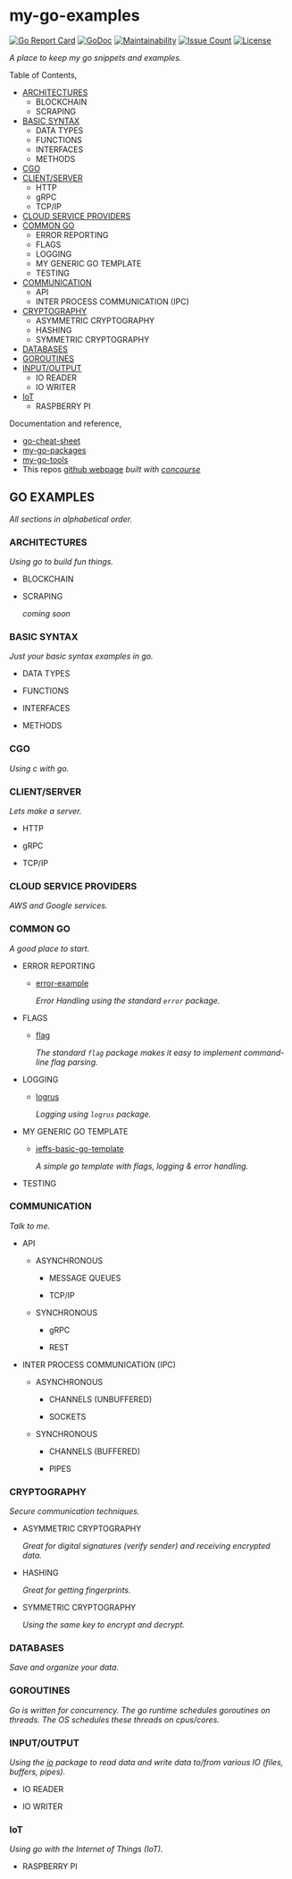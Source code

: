 # my-go-examples

[![Go Report Card](https://goreportcard.com/badge/github.com/JeffDeCola/my-go-examples)](https://goreportcard.com/report/github.com/JeffDeCola/my-go-examples)
[![GoDoc](https://godoc.org/github.com/JeffDeCola/my-go-examples?status.svg)](https://godoc.org/github.com/JeffDeCola/my-go-examples)
[![Maintainability](https://api.codeclimate.com/v1/badges/3c5477c63d77a071fdff/maintainability)](https://codeclimate.com/github/JeffDeCola/my-go-examples/maintainability)
[![Issue Count](https://codeclimate.com/github/JeffDeCola/my-go-examples/badges/issue_count.svg)](https://codeclimate.com/github/JeffDeCola/my-go-examples/issues)
[![License](http://img.shields.io/:license-mit-blue.svg)](http://jeffdecola.mit-license.org)

_A place to keep my go snippets and examples._

Table of Contents,

* [ARCHITECTURES](https://github.com/JeffDeCola/my-go-examples#architectures)
  * BLOCKCHAIN
  * SCRAPING
* [BASIC SYNTAX](https://github.com/JeffDeCola/my-go-examples#basic-syntax)
  * DATA TYPES
  * FUNCTIONS
  * INTERFACES
  * METHODS
* [CGO](https://github.com/JeffDeCola/my-go-examples#cgo)
* [CLIENT/SERVER](https://github.com/JeffDeCola/my-go-examples#clientserver)
  * HTTP
  * gRPC
  * TCP/IP
* [CLOUD SERVICE PROVIDERS](https://github.com/JeffDeCola/my-go-examples#cloud-service-providers)
* [COMMON GO](https://github.com/JeffDeCola/my-go-examples#common-go)
  * ERROR REPORTING
  * FLAGS
  * LOGGING
  * MY GENERIC GO TEMPLATE
  * TESTING
* [COMMUNICATION](https://github.com/JeffDeCola/my-go-examples#communication)
  * API
  * INTER PROCESS COMMUNICATION (IPC)
* [CRYPTOGRAPHY](https://github.com/JeffDeCola/my-go-examples#cryptography)
  * ASYMMETRIC CRYPTOGRAPHY
  * HASHING
  * SYMMETRIC CRYPTOGRAPHY
* [DATABASES](https://github.com/JeffDeCola/my-go-examples#databases)
* [GOROUTINES](https://github.com/JeffDeCola/my-go-examples#goroutines)
* [INPUT/OUTPUT](https://github.com/JeffDeCola/my-go-examples#inputoutput)
  * IO READER
  * IO WRITER
* [IoT](https://github.com/JeffDeCola/my-go-examples#iot)
  * RASPBERRY PI

Documentation and reference,

* [go-cheat-sheet](https://github.com/JeffDeCola/my-cheat-sheets/tree/master/software/development/languages/go-cheat-sheet)
* [my-go-packages](https://github.com/JeffDeCola/my-go-packages)
* [my-go-tools](https://github.com/JeffDeCola/my-go-tools)
* This repos
  [github webpage](https://jeffdecola.github.io/my-go-examples/)
  _built with
  [concourse](https://github.com/JeffDeCola/my-go-examples/blob/master/ci-README.md)_

## GO EXAMPLES

_All sections in alphabetical order._

### ARCHITECTURES
  
_Using go to build fun things._

* BLOCKCHAIN
  
* SCRAPING

  _coming soon_

### BASIC SYNTAX

_Just your basic syntax examples in go._

* DATA TYPES

* FUNCTIONS

* INTERFACES

* METHODS

### CGO

_Using c with go._

### CLIENT/SERVER

_Lets make a server._

* HTTP

* gRPC

* TCP/IP

### CLOUD SERVICE PROVIDERS

_AWS and Google services._

### COMMON GO

_A good place to start._

* ERROR REPORTING

  * [error-example](https://github.com/JeffDeCola/my-go-examples/tree/master/common-go/error-reporting/error-example)

    _Error Handling using the standard `error` package._

* FLAGS

  * [flag](https://github.com/JeffDeCola/my-go-examples/tree/master/common-go/flags/flag)

    _The standard `flag` package makes it easy to implement command-line flag parsing._

* LOGGING

  * [logrus](https://github.com/JeffDeCola/my-go-examples/tree/master/common-go/logging/logrus)

    _Logging using `logrus` package._

* MY GENERIC GO TEMPLATE

  * [jeffs-basic-go-template](https://github.com/JeffDeCola/my-go-examples/tree/master/common-go/my-generic-go-template/jeffs-basic-go-template)

    _A simple go template with flags, logging & error handling._

* TESTING

### COMMUNICATION

_Talk to me._

* API

  * ASYNCHRONOUS
  
    * MESSAGE QUEUES
  
    * TCP/IP
  
  * SYNCHRONOUS
  
    * gRPC
  
    * REST

* INTER PROCESS COMMUNICATION (IPC)

  * ASYNCHRONOUS

    * CHANNELS (UNBUFFERED)

    * SOCKETS

  * SYNCHRONOUS
  
    * CHANNELS (BUFFERED)
  
    * PIPES

### CRYPTOGRAPHY

_Secure communication techniques._

* ASYMMETRIC CRYPTOGRAPHY

  _Great for digital signatures (verify sender) and receiving encrypted data._

* HASHING

  _Great for getting fingerprints._

* SYMMETRIC CRYPTOGRAPHY

  _Using the same key to encrypt and decrypt._

### DATABASES

_Save and organize your data._

### GOROUTINES

_Go is written for concurrency. The go runtime schedules goroutines on threads.
The OS schedules these threads on cpus/cores._

### INPUT/OUTPUT

_Using the
[io](https://pkg.go.dev/io)
package to read data and write data to/from various IO
(files, buffers, pipes)._

* IO READER

* IO WRITER

### IoT

_Using go with the Internet of Things (IoT)._

* RASPBERRY PI

